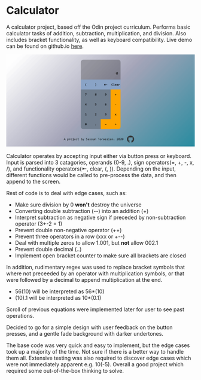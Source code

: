 # Calculator
A calculator project, based off the Odin project curriculum. Performs basic calculator tasks of addition, subtraction, multiplication, and division. Also includes bracket functionality, as well as keyboard compatibility. Live demo can be found on github.io [here](https://sasountorossian.github.io/Calculator/). 

![Calculator demonstration](Calculator.gif)

Calculator operates by accepting input either via button press or keyboard. Input is parsed into 3 catagories, operands (0-9, .), sign operators(=, +, -, x, /), and functionality operators(⇤, clear, (, )). Depending on the input, different functions would be called to pre-process the data, and then append to the screen.

Rest of code is to deal with edge cases, such as:
* Make sure division by 0 **won't** destroy the universe
* Converting double subtraction (--) into an addition (+)
* Interpret subtraction as negative sign if preceded by non-subtraction operator (3+-2 = 1)
* Prevent double non-negative operator (++)
* Prevent three operators in a row (xxx or +--)
* Deal with multiple zeros to allow 1.001, but **not** allow 002.1
* Prevent double decimal (..)
* Implement open bracket counter to make sure all brackets are closed

In addition, rudimentary regex was used to replace bracket symbols that where not preceeded by an operator with multiplication symbols, or that were followed by a decimal to append multiplication at the end.
* 56(10) will be interpreted as 56*(10)
* (10).1 will be interpreted as 10*(0.1)

Scroll of previous equations were implemented later for user to see past operations.

Decided to go for a simple design with user feedback on the button presses, and a gentle fade background with darker undertones.

The base code was very quick and easy to implement, but the edge cases took up a majority of the time. Not sure if there is a better way to handle them all. Extensive testing was also required to discover edge cases which were not immediately apparent e.g. 10(-5). Overall a good project which required some out-of-the-box thinking to solve.
